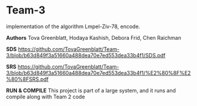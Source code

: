 # Team-3
implementation of the algorithm Lmpel-Ziv-78, encode.

**Authors**
Tova Greenblatt, Hodaya Kashish, Debora Frid, Chen Raichman

**SDS**
https://github.com/TovaGreenblatt/Team-3/blob/b63d849f3a51660a488dea70e7ed553dea33b4f1/SDS.pdf

**SRS**
https://github.com/TovaGreenblatt/Team-3/blob/b63d849f3a51660a488dea70e7ed553dea33b4f1/%E2%80%8F%E2%80%8FSRS.pdf

**RUN & COMPILE**
This project is part of a large system, and it runs and compile along with Team 2 code
